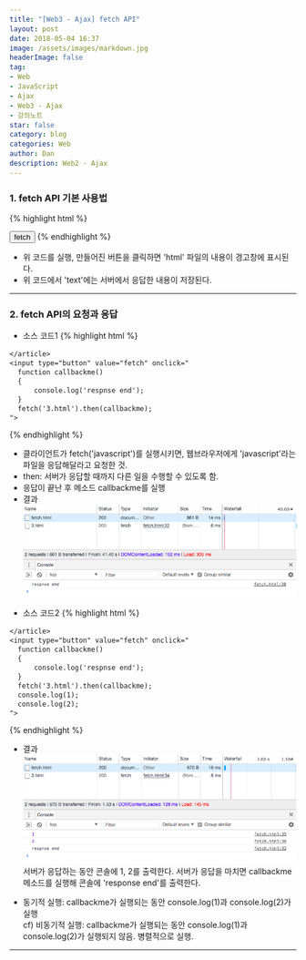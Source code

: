 ```yaml
---
title: "[Web3 - Ajax] fetch API"
layout: post
date: 2018-05-04 16:37
image: /assets/images/markdown.jpg
headerImage: false
tag:
- Web
- JavaScript
- Ajax
- Web3 - Ajax
- 강의노트
star: false
category: blog
categories: Web
author: Dan
description: Web2 - Ajax
---
```


### 1. fetch API 기본 사용법
{% highlight html %}
<!doctype html>
<html>
  <body>
    <input type="button" value="fetch" onclick="
      fetch('html').then(function(response){
        response.text().then(function(text){
          alert(text);
        })
      })
    ">
  </body>
</html>
{% endhighlight %}

* 위 코드를 실행, 만들어진 버튼을 클릭하면 'html' 파일의 내용이 경고창에 표시된다.
* 위 코드에서 'text'에는 서버에서 응답한 내용이 저장된다.

---
### 2. fetch API의 요청과 응답
* 소스 코드1
{% highlight html %}
<!DOCTYPE html>
<html lang="en" dir="ltr">
  <head>
    <meta charset="utf-8">
    <title></title>
  </head>
  <body>
    <article>

    </article>
    <input type="button" value="fetch" onclick="
      function callbackme()
      {
          console.log('respnse end');
      }
      fetch('3.html').then(callbackme);
    ">
  </body>
</html>
{% endhighlight %}

* 클라이언트가 fetch('javascript')를 실행시키면, 웹브라우저에게 'javascript'라는 파일을 응답해달라고 요청한 것.
* then: 서버가 응답할 때까지 다른 일을 수행할 수 있도록 함.
* 응답이 끝난 후 메소드 callbackme를 실행
* 결과
![Markdown Image][1]

<div class="breaker"></div>

* 소스 코드2
{% highlight html %}
<!DOCTYPE html>
<html lang="en" dir="ltr">
  <head>
    <meta charset="utf-8">
    <title></title>
  </head>
  <body>
    <article>

    </article>
    <input type="button" value="fetch" onclick="
      function callbackme()
      {
          console.log('respnse end');
      }
      fetch('3.html').then(callbackme);
      console.log(1);
      console.log(2);
    ">
  </body>
</html>
{% endhighlight %}

* 결과
![Markdown Image][2]
서버가 응답하는 동안 콘솔에 1, 2를 출력한다. 서버가 응답을 마치면 callbackme 메소드를 실행해 콘솔에 'response end'를 출력한다.

* 동기적 실행: callbackme가 실행되는 동안 console.log(1)과 console.log(2)가 실행<br>
cf) 비동기적 실행: callbackme가 실행되는 동안 console.log(1)과 console.log(2)가 실행되지 않음. 병렬적으로 실행.


---
[1]: /assets/images/스크린샷2018-05-04-1.jpg
[2]: /assets/images/스크린샷2018-05-04-2.jpg
